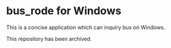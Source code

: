 # bus\_rode for Windows
This is a concise application which can inquiry bus on Windows.

This repository has been archived.
